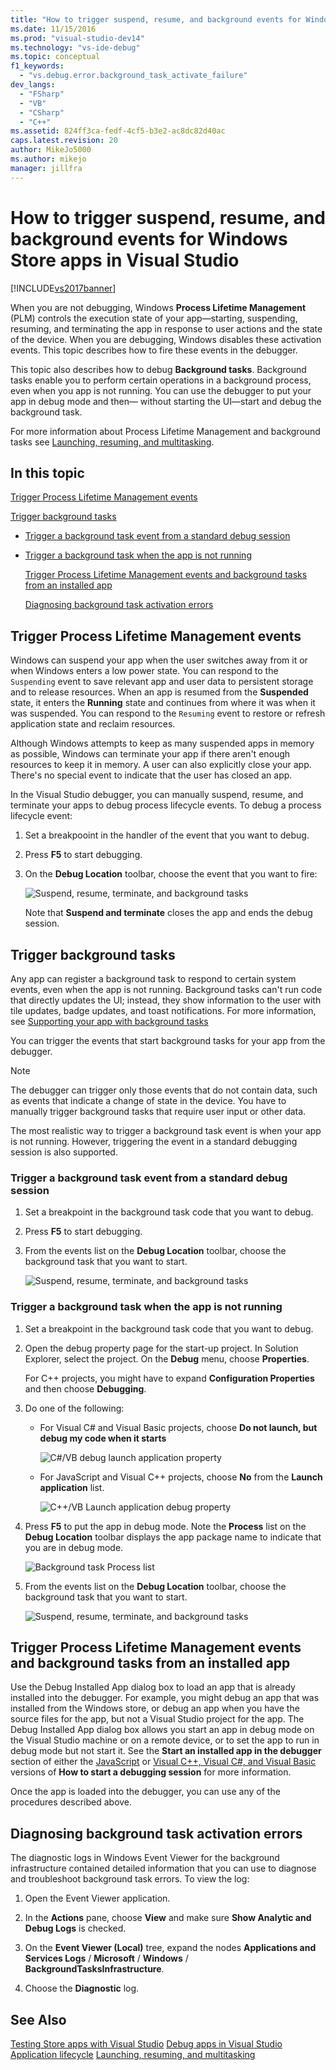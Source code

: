 ```yaml
---
title: "How to trigger suspend, resume, and background events for Windows Store apps"
ms.date: 11/15/2016
ms.prod: "visual-studio-dev14"
ms.technology: "vs-ide-debug"
ms.topic: conceptual
f1_keywords:
  - "vs.debug.error.background_task_activate_failure"
dev_langs:
  - "FSharp"
  - "VB"
  - "CSharp"
  - "C++"
ms.assetid: 824ff3ca-fedf-4cf5-b3e2-ac8dc82d40ac
caps.latest.revision: 20
author: MikeJo5000
ms.author: mikejo
manager: jillfra
---
```

# How to trigger suspend, resume, and background events for Windows Store apps in Visual Studio
[!INCLUDE[vs2017banner](../includes/vs2017banner.md)]

When you are not debugging, Windows **Process Lifetime Management** (PLM) controls the execution state of your app—starting, suspending, resuming, and terminating the app in response to user actions and the state of the device. When you are debugging, Windows disables these activation events. This topic describes how to fire these events in the debugger.

 This topic also describes how to debug **Background tasks**. Background tasks enable you to perform certain operations in a background process, even when you app is not running. You can use the debugger to put your app in debug mode and then— without starting the UI—start and debug the background task.

 For more information about Process Lifetime Management and background tasks see [Launching, resuming, and multitasking](http://msdn.microsoft.com/04307b1b-05af-46a6-b639-3f35e297f71b).

## <a name="BKMK_In_this_topic"></a> In this topic
 [Trigger Process Lifetime Management events](#BKMK_Trigger_Process_Lifecycle_Management_events)

 [Trigger background tasks](#BKMK_Trigger_background_tasks)

- [Trigger a background task event from a standard debug session](#BKMK_Trigger_a_background_task_event_from_a_standard_debug_session)

- [Trigger a background task when the app is not running](#BKMK_Trigger_a_background_task_when_the_app_is_not_running)

  [Trigger Process Lifetime Management events and background tasks from an installed app](#BKMK_Trigger_Process_Lifetime_Management_events_and_background_tasks_from_an_installed_app)

  [Diagnosing background task activation errors](#BKMK_Diagnosing_background_task_activation_errors)

## <a name="BKMK_Trigger_Process_Lifecycle_Management_events"></a> Trigger Process Lifetime Management events
 Windows can suspend your app when the user switches away from it or when Windows enters a low power state. You can respond to the `Suspending` event to save relevant app and user data to persistent storage and to release resources. When an app is resumed from the **Suspended** state, it enters the **Running** state and continues from where it was when it was suspended. You can respond to the `Resuming` event to restore or refresh application state and reclaim resources.

 Although Windows attempts to keep as many suspended apps in memory as possible, Windows can terminate your app if there aren't enough resources to keep it in memory. A user can also explicitly close your app. There's no special event to indicate that the user has closed an app.

 In the Visual Studio debugger, you can manually suspend, resume, and terminate your apps to debug process lifecycle events. To debug a process lifecycle event:

1. Set a breakpooint in the handler of the event that you want to debug.

2. Press **F5** to start debugging.

3. On the **Debug Location** toolbar, choose the event that you want to fire:

     ![Suspend, resume, terminate, and background tasks](../debugger/media/dbg-suspendresumebackground.png "DBG_SuspendResumeBackground")

     Note that **Suspend and terminate** closes the app and ends the debug session.

## <a name="BKMK_Trigger_background_tasks"></a> Trigger background tasks
 Any app can register a background task to respond to certain system events, even when the app is not running. Background tasks can't run code that directly updates the UI; instead, they show information to the user with tile updates, badge updates, and toast notifications. For more information, see [Supporting your app with background tasks](http://msdn.microsoft.com/4c7bb148-eb1f-4640-865e-41f627a46e8e)

 You can trigger the events that start background tasks for your app from the debugger.

> [!NOTE]
> The debugger can trigger only those events that do not contain data, such as events that indicate a change of state in the device. You have to manually trigger background tasks that require user input or other data.

 The most realistic way to trigger a background task event is when your app is not running. However, triggering the event in a standard debugging session is also supported.

### <a name="BKMK_Trigger_a_background_task_event_from_a_standard_debug_session"></a> Trigger a background task event from a standard debug session

1. Set a breakpoint in the background task code that you want to debug.

2. Press **F5** to start debugging.

3. From the events list on the **Debug Location** toolbar, choose the background task that you want to start.

     ![Suspend, resume, terminate, and background tasks](../debugger/media/dbg-suspendresumebackground.png "DBG_SuspendResumeBackground")

### <a name="BKMK_Trigger_a_background_task_when_the_app_is_not_running"></a> Trigger a background task when the app is not running

1. Set a breakpoint in the background task code that you want to debug.

2. Open the debug property page for the start-up project. In Solution Explorer, select the project. On the **Debug** menu, choose **Properties**.

     For C++ projects, you might have to expand **Configuration Properties** and then choose **Debugging**.

3. Do one of the following:

    - For Visual C# and Visual Basic projects, choose **Do not launch, but debug my code when it starts**

         ![C&#35;&#47;VB debug launch application property](../debugger/media/dbg-csvb-dontlaunchapp.png "DBG_CsVb_DontLaunchApp")

    - For JavaScript and Visual C++ projects, choose **No** from the **Launch application** list.

         ![C&#43;&#43;&#47;VB Launch application debug property](../debugger/media/dbg-cppjs-dontlaunchapp.png "DBG_CppJs_DontLaunchApp")

4. Press **F5** to put the app in debug mode. Note the **Process** list on the **Debug Location** toolbar displays the app package name to indicate that you are in debug mode.

     ![Background task Process list](../debugger/media/dbg-backgroundtask-processlist.png "DBG_BackgroundTask_ProcessList")

5. From the events list on the **Debug Location** toolbar, choose the background task that you want to start.

     ![Suspend, resume, terminate, and background tasks](../debugger/media/dbg-suspendresumebackground.png "DBG_SuspendResumeBackground")

## <a name="BKMK_Trigger_Process_Lifetime_Management_events_and_background_tasks_from_an_installed_app"></a> Trigger Process Lifetime Management events and background tasks from an installed app
 Use the Debug Installed App dialog box to load an app that is already installed into the debugger. For example, you might debug an app that was installed from the Windows store, or debug an app when you have the source files for the app, but not a Visual Studio project for the app. The Debug Installed App dialog box allows you start an app in debug mode on the Visual Studio machine or on a remote device, or to set the app to run in debug mode but not start it. See the **Start an installed app in the debugger** section of either the [JavaScript](../debugger/start-a-debugging-session-for-store-apps-in-visual-studio-javascript.md#BKMK_Start_an_installed_app_in_the_debugger) or [Visual C++, Visual C#, and Visual Basic](../debugger/start-a-debugging-session-for-a-store-app-in-visual-studio-vb-csharp-cpp-and-xaml.md#BKMK_Start_an_installed_app_in_the_debugger) versions of **How to start a debugging session** for more information.

 Once the app is loaded into the debugger, you can use any of the procedures described above.

## <a name="BKMK_Diagnosing_background_task_activation_errors"></a> Diagnosing background task activation errors
 The diagnostic logs in Windows Event Viewer for the background infrastructure contained detailed information that you can use to diagnose and troubleshoot background task errors. To view the log:

1. Open the Event Viewer application.

2. In the **Actions** pane, choose **View** and make sure **Show Analytic and Debug Logs** is checked.

3. On the **Event Viewer (Local)** tree, expand the nodes **Applications and Services Logs** / **Microsoft** / **Windows** / **BackgroundTasksInfrastructure**.

4. Choose the **Diagnostic** log.

## See Also
 [Testing Store apps with Visual Studio](../test/testing-store-apps-with-visual-studio.md)
 [Debug apps in Visual Studio](../debugger/debug-store-apps-in-visual-studio.md)
 [Application lifecycle](http://msdn.microsoft.com/53cdc987-c547-49d1-a5a4-fd3f96b2259d)
 [Launching, resuming, and multitasking](http://msdn.microsoft.com/04307b1b-05af-46a6-b639-3f35e297f71b)
